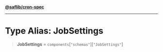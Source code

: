 [**@saflib/cron-spec**](../index.md)

***

# Type Alias: JobSettings

> **JobSettings** = `components`\[`"schemas"`\]\[`"JobSettings"`\]
